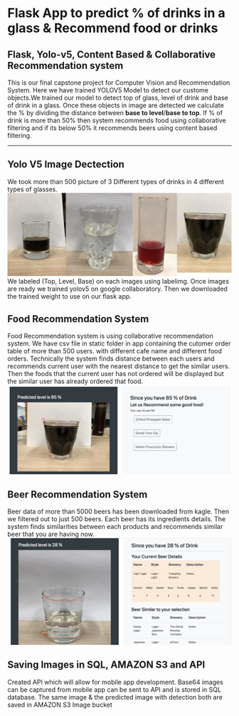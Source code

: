 <h1>Flask App to predict % of drinks in a glass & Recommend food or drinks</h1>
<h2>Flask, Yolo-v5, Content Based & Collaborative Recommendation system</h2>
<p>This is our final capstone project for Computer Vision and Recommendation System. Here we have trained YOLOV5 Model to detect our custome objects.We trained our model to detect top of glass, level of drink and base of drink in a glass. Once these objects in image are detected we calculate the % by dividing the distance between <b>base to level</b>/<b>base to top</b>. If % of drink is more than 50% then system recommends food using collaborative filtering and if its below 50% it recommends beers using content based filtering.</p>
<hr>
<h2>Yolo V5 Image Dectection</h2>
<p>We took more than 500 picture of 3 Different types of drinks in 4 different types of glasses.
<img src="glassnliquid.jpg">
We labeled (Top, Level, Base) on each images using labelimg. Once images are ready we trained yolov5 on google collaboratory. Then we downloaded the trained weight to use on our flask app.
</p>


<h2>Food Recommendation System</h2>
<p>Food Recommendation system is using collaborative recommendation system. We have csv file in static folder in app containing the cutomer order table of more than 500 users. with different cafe name and different food orders. Technically the system finds distance between each users and recommends current user with the nearest distance to get the similar users. Then the foods that the current user has not ordered will be displayed but the similar user has already ordered that food.
<img src="drinksmore.png">
 
</p>


<h2>Beer Recommendation System</h2>
<p>Beer data of more than 5000 beers has been downloaded from kagle. Then we filtered out to just 500 beers. Each beer has its ingredients details. The system finds similarities between each products and recommends similar beer that you are having now.
<img src="drinksless.png">
</p>


<h2>Saving Images in SQL, AMAZON S3 and API</h2>
<p>Created API which will allow for mobile app development. Base64 images can be captured from mobile app can be sent to API and is stored in SQL database. The same image & the predicted image with detection both are saved in AMAZON S3 Image bucket
</p>
